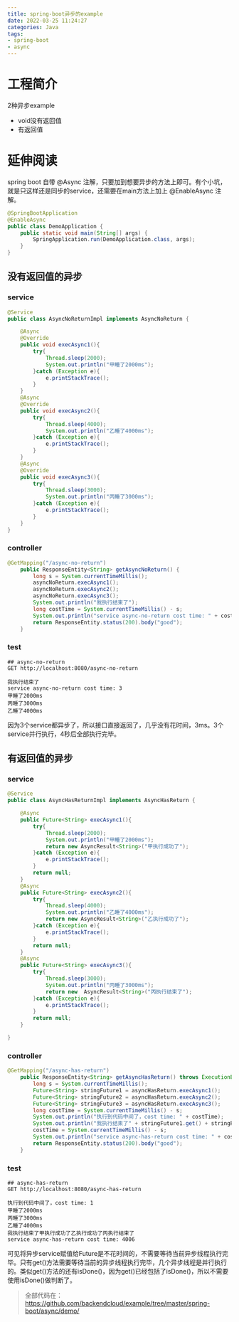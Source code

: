 ```yaml
---
title: spring-boot异步的example
date: 2022-03-25 11:24:27
categories: Java
tags:
- spring-boot
- async
---
```


# 工程简介
2种异步example
* void没有返回值
* 有返回值

# 延伸阅读

spring boot 自带 @Async 注解，只要加到想要异步的方法上即可。有个小坑，就是只这样还是同步的service，还需要在main方法上加上 @EnableAsync 注解。
```java
@SpringBootApplication
@EnableAsync
public class DemoApplication {
    public static void main(String[] args) {
        SpringApplication.run(DemoApplication.class, args);
    }
}
```
## 没有返回值的异步
### service
```java
@Service
public class AsyncNoReturnImpl implements AsyncNoReturn {

    @Async
    @Override
    public void execAsync1(){
        try{
            Thread.sleep(2000);
            System.out.println("甲睡了2000ms");
        }catch (Exception e){
            e.printStackTrace();
        }
    }
    @Async
    @Override
    public void execAsync2(){
        try{
            Thread.sleep(4000);
            System.out.println("乙睡了4000ms");
        }catch (Exception e){
            e.printStackTrace();
        }
    }
    @Async
    @Override
    public void execAsync3(){
        try{
            Thread.sleep(3000);
            System.out.println("丙睡了3000ms");
        }catch (Exception e){
            e.printStackTrace();
        }
    }
}
```
### controller
```java
@GetMapping("/async-no-return")
    public ResponseEntity<String> getAsyncNoReturn() {
        long s = System.currentTimeMillis();
        asyncNoReturn.execAsync1();
        asyncNoReturn.execAsync2();
        asyncNoReturn.execAsync3();
        System.out.println("我执行结束了");
        long costTime = System.currentTimeMillis() - s;
        System.out.println("service async-no-return cost time: " + costTime);
        return ResponseEntity.status(200).body("good");
    }
```
### test
    ## async-no-return
    GET http://localhost:8080/async-no-return
    
    我执行结束了
    service async-no-return cost time: 3
    甲睡了2000ms
    丙睡了3000ms
    乙睡了4000ms

因为3个service都异步了，所以接口直接返回了，几乎没有花时间，3ms。3个service并行执行，4秒后全部执行完毕。
## 有返回值的异步
### service
```java
@Service
public class AsyncHasReturnImpl implements AsyncHasReturn {

    @Async
    public Future<String> execAsync1(){
        try{
            Thread.sleep(2000);
            System.out.println("甲睡了2000ms");
            return new AsyncResult<String>("甲执行成功了");
        }catch (Exception e){
            e.printStackTrace();
        }
        return null;
    }
    @Async
    public Future<String> execAsync2(){
        try{
            Thread.sleep(4000);
            System.out.println("乙睡了4000ms");
            return new AsyncResult<String>("乙执行成功了");
        }catch (Exception e){
            e.printStackTrace();
        }
        return null;
    }
    @Async
    public Future<String> execAsync3(){
        try{
            Thread.sleep(3000);
            System.out.println("丙睡了3000ms");
            return new  AsyncResult<String>("丙执行结束了");
        }catch (Exception e){
            e.printStackTrace();
        }
        return null;
    }

}
```
### controller
```java
@GetMapping("/async-has-return")
    public ResponseEntity<String> getAsyncHasReturn() throws ExecutionException, InterruptedException {
        long s = System.currentTimeMillis();
        Future<String> stringFuture1 = asyncHasReturn.execAsync1();
        Future<String> stringFuture2 = asyncHasReturn.execAsync2();
        Future<String> stringFuture3 = asyncHasReturn.execAsync3();
        long costTime = System.currentTimeMillis() - s;
        System.out.println("执行到代码中间了，cost time: " + costTime);
        System.out.println("我执行结束了" + stringFuture1.get() + stringFuture2.get() + stringFuture3.get());
        costTime = System.currentTimeMillis() - s;
        System.out.println("service async-has-return cost time: " + costTime);
        return ResponseEntity.status(200).body("good");
    }
```
### test
    ## async-has-return
    GET http://localhost:8080/async-has-return
    
    执行到代码中间了，cost time: 1
    甲睡了2000ms
    丙睡了3000ms
    乙睡了4000ms
    我执行结束了甲执行成功了乙执行成功了丙执行结束了
    service async-has-return cost time: 4006

可见将异步service赋值给Future是不花时间的，不需要等待当前异步线程执行完毕。只有get()方法需要等待当前的异步线程执行完毕，几个异步线程是并行执行的。类似get()方法的还有isDone()，因为get()已经包括了isDone()，所以不需要使用isDone()做判断了。

> 全部代码在： https://github.com/backendcloud/example/tree/master/spring-boot/async/demo/

